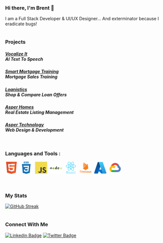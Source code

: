 ### Hi there, I'm Brent 👋
I am a Full Stack Developer & UI/UX Designer... And exterminator because I eradicate bugs!<br/><br/>

### Projects
<!-- <div>
  <a href="https://vocalizeit.app">
    <img src="https://vocalizeit.app/images/vocalizeit.png" title="Vocalize It" alt="Vocalize It" width="auto" height="40"/>
  </a>
   <a href="https://sm.training">
    <img src="https://sm.training/images/smt-banner.png" title="Vocalize It" alt="Vocalize It" width="auto" height="150" style="border-radius:10%;"/>
  </a>
</div> -->

##### [Vocalize It](https://vocalizeit.app)<br/> AI Text To Speech <br/>
##### [Smart Mortgage Training](https://sm.training)<br/> Mortgage Sales Training <br/>
##### [Loanistics](https://loanistics.com)<br/> Shop & Compare Loan Offers <br/>
##### [Asper Homes](https://asperhomes.com)<br/> Real Estate Listing Management <br/>
##### [Asper Technology](https://aspertechnology.com)<br/> Web Design & Development<br/><br/><br/>

### Languages and Tools :
<div>
  <img src="https://github.com/devicons/devicon/blob/master/icons/html5/html5-original.svg" title="HTML5" alt="HTML" width="40" height="40"/>&nbsp;
    <img src="https://github.com/devicons/devicon/blob/master/icons/css3/css3-plain-wordmark.svg"  title="CSS3" alt="CSS" width="40" height="40"/>&nbsp;
      <img src="https://github.com/devicons/devicon/blob/master/icons/javascript/javascript-original.svg" title="JavaScript" alt="JavaScript" width="40" height="40"/>&nbsp;
      <img src="https://github.com/devicons/devicon/blob/master/icons/nodejs/nodejs-original-wordmark.svg" title="NodeJS" alt="NodeJS" width="40" height="40"/>&nbsp;
  <img src="https://github.com/devicons/devicon/blob/master/icons/react/react-original-wordmark.svg" title="React" alt="React" width="40" height="40"/>&nbsp;
  <img src="https://github.com/devicons/devicon/blob/master/icons/firebase/firebase-plain-wordmark.svg" title="Firebase" alt="Firebase" width="40" height="40"/>&nbsp;
    <img src="https://github.com/devicons/devicon/blob/master/icons/azure/azure-original.svg" title="Azure" alt="Azure" width="40" height="40"/>&nbsp;
    <img src="https://github.com/devicons/devicon/blob/master/icons/googlecloud/googlecloud-original.svg" title="Google Cloud" alt="Google Cloud" width="40" height="40"/>&nbsp;
</div><br/><br/>

### My Stats
[![GitHub Streak](http://github-readme-streak-stats.herokuapp.com?user=brentfm&theme=rising-sun&hide_border=true&mode=weekly)](https://git.io/streak-stats)
<br/><br/>

### Connect With Me
[![Linkedin Badge](https://img.shields.io/badge/-Brent-blue?style=flat&logo=Linkedin&logoColor=white)](https://www.linkedin.com/in/brent-haskins-ba9948a3)
[![Twitter Badge](https://img.shields.io/badge/-Brentxdev-blue?style=flat&logo=Twitter&logoColor=white)](https://twitter.com/brentxdev)
